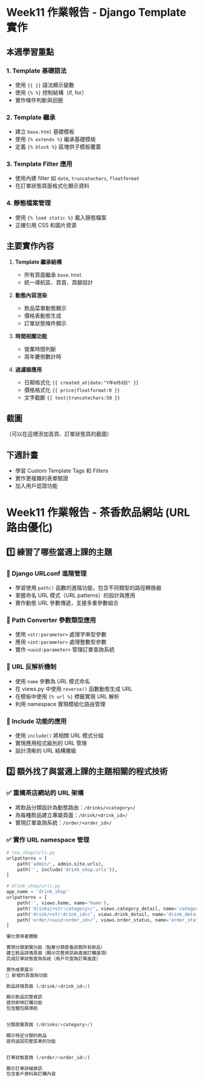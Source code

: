 # Week11 作業報告 - Django Template 實作

## 本週學習重點

### 1. Template 基礎語法
- 使用 `{{ }}` 語法顯示變數
- 使用 `{% %}` 控制結構（if, for）
- 實作條件判斷與迴圈

### 2. Template 繼承
- 建立 `base.html` 基礎模板
- 使用 `{% extends %}` 繼承基礎模板
- 定義 `{% block %}` 區塊供子模板覆蓋

### 3. Template Filter 應用
- 使用內建 filter 如 `date`, `truncatechars`, `floatformat`
- 在訂單狀態頁面格式化顯示資料

### 4. 靜態檔案管理
- 使用 `{% load static %}` 載入靜態檔案
- 正確引用 CSS 和圖片資源

## 主要實作內容

1. **Template 繼承結構**
   - 所有頁面繼承 `base.html`
   - 統一導航區、頁首、頁腳設計

2. **動態內容渲染**
   - 飲品菜單動態顯示
   - 價格表動態生成
   - 訂單狀態條件顯示

3. **時間相關功能**
   - 營業時間判斷
   - 周年慶倒數計時

4. **過濾器應用**
   - 日期格式化 `{{ created_at|date:"Y年m月d日" }}`
   - 價格格式化 `{{ price|floatformat:0 }}`
   - 文字截斷 `{{ text|truncatechars:50 }}`

## 截圖

（可以在這裡添加首頁、訂單狀態頁的截圖）

## 下週計畫

- 學習 Custom Template Tags 和 Filters
- 實作更複雜的表單驗證
- 加入用戶認證功能

# Week11 作業報告 - 茶香飲品網站 (URL 路由優化)

## 1️⃣ 練習了哪些當週上課的主題

### 🔹 Django URLconf 進階管理
- 學習使用 `path()` 函數的進階功能，包含不同類型的路徑轉換器
- 掌握命名 URL 模式（URL patterns）的設計與應用
- 實作動態 URL 參數傳遞，支援多重參數組合

### 🔹 Path Converter 參數類型應用
- 使用 `<str:parameter>` 處理字串型參數
- 應用 `<int:parameter>` 處理整數型參數
- 實作 `<uuid:parameter>` 管理訂單查詢系統

### 🔹 URL 反解析機制
- 使用 `name` 參數為 URL 模式命名
- 在 views.py 中使用 `reverse()` 函數動態生成 URL
- 在模板中使用 `{% url %}` 標籤實現 URL 解析
- 利用 namespace 實現模組化路由管理

### 🔹 Include 功能的應用
- 使用 `include()` 將相關 URL 模式分組
- 實現應用程式級別的 URL 管理
- 設計清晰的 URL 結構層級

## 2️⃣ 額外找了與當週上課的主題相關的程式技術

### ✅ 重構茶店網站的 URL 架構
- 將飲品分類設計為動態路由：`/drinks/<category>/`
- 為每種飲品建立專屬頁面：`/drink/<drink_id>/`
- 實現訂單查詢系統：`/order/<order_id>/`

### ✅ 實作 URL namespace 管理
```python
# tea_shop/urls.py
urlpatterns = [
    path('admin/', admin.site.urls),
    path('', include('drink_shop.urls')),
]

# drink_shop/urls.py
app_name = 'drink_shop'
urlpatterns = [
    path('', views.home, name='home'),
    path('drinks/<str:category>/', views.category_detail, name='category_detail'),
    path('drink/<str:drink_id>/', views.drink_detail, name='drink_detail'),
    path('order/<uuid:order_id>/', views.order_status, name='order_status'),
]

優化使用者體驗

實現分類瀏覽功能（點擊分類查看該類所有飲品）
建立飲品詳情頁面（顯示完整資訊與直接訂購選項）
完成訂單狀態查詢系統（用戶可查詢訂單進度）

實作成果展示
📍 新增的頁面與功能

飲品詳情頁面 (/drink/<drink_id>/)

顯示飲品完整資訊
提供即時訂購功能
包含麵包屑導航


分類瀏覽頁面 (/drinks/<category>/)

顯示特定分類的飲品
提供返回完整菜單的功能


訂單狀態查詢 (/order/<order_id>/)

顯示訂單詳細資訊
包含客戶資料與訂購內容
